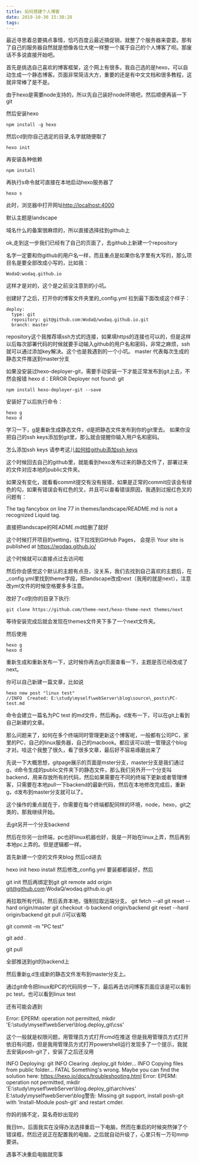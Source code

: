 ```yaml
---
title: 如何搭建个人博客
date: 2019-10-30 15:38:28
tags:
---
```

最近寻思着总要搞点事情，恰巧百度云最近搞促销，就整了个服务器来耍耍。那有了自己的服务器自然就是想像各位大佬一样整一个属于自己的个人博客了呗。那废话不多说直接开始吧。

首先是挑选自己喜欢的博客框架，这个网上有很多。我自己选的是hexo，可以自动生成一个静态博客。页面非常简洁大方，重要的还是有中文文档和很多教程，这就非常棒了是不是。

由于hexo是需要node支持的，所以先自己装好node环境吧，然后顺便再装一下git

然后安装hexo
```
npm install -g hexo
```

然后cd到你自己选定的目录,名字就随便取了


```
hexo init
```

再安装各种依赖

```
npm install
```
再执行s命令就可直接在本地启动hexo服务器了
```
hexo s
```

此时，浏览器中打开网址[http://localhost:4000](http://localhost:4000)

默认主题是landscape

域名什么的备案很麻烦的，所以直接选择挂到github上


ok,走到这一步我们已经有了自己的页面了，去github上新建一个repository

名字一定要和你github的用户名一样，而且重点是如果你名字里有大写的，那么项目名是要全部改成小写的，比如我：
```
WodaQ:wodaq.github.io
```
这样才是对的，这个是之前没注意到的小坑。


创建好了之后，打开你的博客文件夹里的_config.yml
拉到最下面改成这个样子：
```
deploy:
  type: git
  repository: git@github.com:WodaQ/wodaq.github.io.git
  branch: master
```
repository这个我推荐填ssh方式的连接，如果填https的连接也可以的，但是这样以后每次部署代码的时候就要手动输入github的用户名和密码，非常之麻烦，ssh就可以通过添加key解决。这个也是我遇到的一个小坑。
master 代表每次生成的静态文件推送到master分支

如果没安装过hexo-deployer-git，需要手动安装一下才能正常发布到git上去，不然会报错
hexo d：ERROR Deployer not found: git
```
npm install hexo-deployer-git --save
```
安装好了以后执行命令：
```
hexo g
hexo d
```
学习一下，g是重新生成静态文件，d是把静态文件发布到你的git里去。
如果你没把自己的ssh keys添加到git里，那么就会提醒你输入用户名和密码。

怎么添加ssh keys 请参考这儿[如何给github添加ssh keys](www.baidu.com)


这个时候回去自己的github里，就能看到hexo发布过来的静态文件了，部署过来的文件对应本地的public文件夹。

如果没有变化，就看看commit提交有没有报错，如果是正常的commit应该会有绿色的勾，如果有错误会有红色的叉，并且可以查看错误原因，我遇到过报红色叉的问题有：

The tag fancybox on line 77 in themes/landscape/README.md is not a recognized Liquid tag.

直接把landscape的README.md给删了就好


这个时候打开项目的setting，往下拉找到GitHub Pages，
会提示 Your site is published at https://wodaq.github.io/

这个时候就可以直接点过去访问啦


然后你会感觉这个默认的主题有点丑，没关系，我们去找到自己喜欢的主题后，在_config.yml里找到theme字段，把landscape改成next（我用的就是next），注意改yml文件的时候空格要多多注意。

改好了cd到你的目录下执行:
```
git clone https://github.com/theme-next/hexo-theme-next themes/next
```
等待安装完成后就会发现在themes文件夹下多了一个next文件夹。

然后使用
```
hexo g
hexo d
```
重新生成和重新发布一下，这时候你再去git页面查看一下，主题是否已经改成了next。

你可以自己新建一篇文章，比如说
```
hexo new post "linux test"
//INFO  Created: E:\study\myself\webServer\blog\source\_posts\PC-test.md
```
命令会建立一篇名为PC test 的md文件，然后再g，d发布一下，可以在git上看到自己新建的文章。



那么问题来了，如何在多个终端同时管理更新这个博客呢，一般都有公司PC，家里的PC，自己的linux服务器，自己的macbook。都应该可以统一管理这个blog才对。哇这个我整了很久，看了很多文章，最后好不容易琢磨出来了

先说一下大概思想，gitpage展示的页面是mster分支，master分支是我们通过g，d命令生成的public文件夹下的静态文件，那么我们另外开一个分支叫backend，用来存放所有的代码，然后如果需要在不同的终端下更新或者管理博客，只需要在本地pull一下backend的最新代码，然后在本地修改完成后，重新g，d发布到master分支就可以了。

这个操作的重点就在于，你需要在每个终端都配同样的环境，node，hexo，git之类的，那我继续开始。

去git另开一个分支backend

然后在你另一台终端，pc也好linux机器也好，我是一开始在linux上弄，然后再到本地pc上弄的。但是逻辑都一样。



首先新建一个空的文件夹blog
然后cd进去

hexo init
hexo install
然后修改_config.yml
要装都都装好，然后

git init
然后再绑定到git
git remote add origin git@github.com:WodaQ/wodaq.github.io.git

再拉取所有代码，然后丢弃本地，强制拉取远端分支。
git fetch --all
git reset --hard origin/master
git checkout -b backend origin/backend
git reset --hard origin/backend
git pull //可以省略

 
git commit -m "PC test"

git add .

git pull

全部推送到git的backend上

然后重新g,d生成新的静态文件发布到master分支上。



通过git命令把linux和PC的代码同步一下，最后再去访问博客页面应该是可以看到pc test，也可以看到linux test

还有可能会遇到

Error: EPERM: operation not permitted, mkdir 'E:\study\myself\webServer\blog\.deploy_git\css'

这个一般就是权限问题，用管理员方式打开cmd在推送
但是我用管理员方式打开依旧有问题，但是我用管理员方式打开powershell运行发现多了一个提示，我就去安装posh-git了，安装了之后还没用

INFO  Deploying: git
INFO  Clearing .deploy_git folder...
INFO  Copying files from public folder...
FATAL Something's wrong. Maybe you can find the solution here: https://hexo.io/docs/troubleshooting.html
Error: EPERM: operation not permitted, mkdir 'E:\study\myself\webServer\blog\.deploy_git\archives'
E:\study\myself\webServer\blog警告: Missing git support, install posh-git with 'Install-Module posh-git' and restart cmder.


你妈的搞不定，莫名奇妙出现的

我日tm，后面我实在没得办法选择重启一下电脑，然而在重启的时候突然弹了个错误框，然后还说正在配置我的电脑，之后就自动升级了，心里只有一万句mmp要讲。

遇事不决重启电脑就完事
